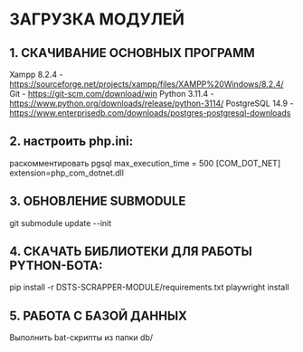 # ЗАГРУЗКА МОДУЛЕЙ

## 1. СКАЧИВАНИЕ ОСНОВНЫХ ПРОГРАММ
Xampp 8.2.4 - https://sourceforge.net/projects/xampp/files/XAMPP%20Windows/8.2.4/
Git - https://git-scm.com/download/win
Python 3.11.4 - https://www.python.org/downloads/release/python-3114/
PostgreSQL 14.9 - https://www.enterprisedb.com/downloads/postgres-postgresql-downloads

## 2. наcтроить php.ini:
раскомментировать pgsql
max_execution_time = 500 
[COM_DOT_NET]
extension=php_com_dotnet.dll

## 3. ОБНОВЛЕНИЕ SUBMODULE
git submodule update --init

## 4. СКАЧАТЬ БИБЛИОТЕКИ ДЛЯ РАБОТЫ PYTHON-БОТА:
pip install -r DSTS-SCRAPPER-MODULE/requirements.txt
playwright install

## 5. РАБОТА С БАЗОЙ ДАННЫХ
Выполнить bat-скрипты из папки db/







